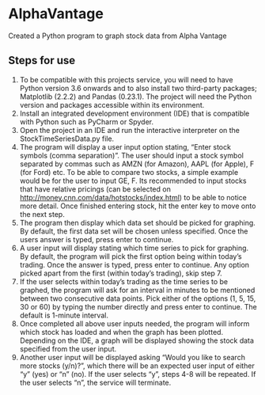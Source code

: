 # AlphaVantage
Created a Python program to graph stock data from Alpha Vantage

## Steps for use

1.	To be compatible with this projects service, you will need to have Python version 3.6 onwards and to also install two third-party packages; Matplotlib (2.2.2) and Pandas (0.23.1). The project will need the Python version and packages accessible within its environment.
2.	Install an integrated development environment (IDE) that is compatible with Python such as PyCharm or Spyder.
3.	Open the project in an IDE and run the interactive interpreter on the StockTimeSeriesData.py file.
4.	The program will display a user input option stating, “Enter stock symbols (comma separation)”. The user should input a stock symbol separated by commas such as AMZN (for Amazon), AAPL (for Apple), F (for Ford) etc. To be able to compare two stocks, a simple example would be for the user to input GE, F. Its recommended to input stocks that have relative pricings (can be selected on http://money.cnn.com/data/hotstocks/index.html) to be able to notice more detail. Once finished entering stock, hit the enter key to move onto the next step.
5.	The program then display which data set should be picked for graphing. By default, the first data set will be chosen unless specified. Once the users answer is typed, press enter to continue.
6.	A user input will display stating which time series to pick for graphing. By default, the program will pick the first option being within today’s trading. Once the answer is typed, press enter to continue. Any option picked apart from the first (within today’s trading), skip step 7.
7.	If the user selects within today’s trading as the time series to be graphed, the program will ask for an interval in minutes to be mentioned between two consecutive data points. Pick either of the options (1, 5, 15, 30 or 60) by typing the number directly and press enter to continue. The default is 1-minute interval.
8.	Once completed all above user inputs needed, the program will inform which stock has loaded and when the graph has been plotted. Depending on the IDE, a graph will be displayed showing the stock data specified from the user input.
9.	Another user input will be displayed asking “Would you like to search more stocks (y/n)?”, which there will be an expected user input of either “y” (yes) or “n” (no). If the user selects “y”, steps 4-8 will be repeated. If the user selects “n”, the service will terminate.
